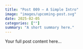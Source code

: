 ```yaml
---
title: "Post 009 — A Simple Intro"
image: "images/upcoming-post.svg"
date: 2025-02-05
categories: [""]
summary: "A short summary here."
---
```


Your full post content here...
